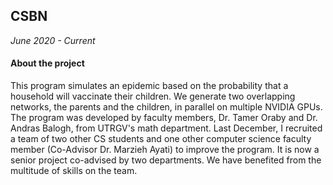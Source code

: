 ## **CSBN**

_June 2020 - Current_

#### **About the project**

This program simulates an epidemic based on the probability that a household will vaccinate their children. We generate two overlapping networks, the parents and the children, in parallel on multiple NVIDIA GPUs. The program was developed by faculty members, Dr. Tamer Oraby and Dr. Andras Balogh, from UTRGV's math department. Last December, I recruited a team of two other CS students and one other computer science faculty member (Co-Advisor Dr. Marzieh Ayati) to improve the program. It is now a senior project co-advised by two departments. We have benefited from the multitude of skills on the team. 
